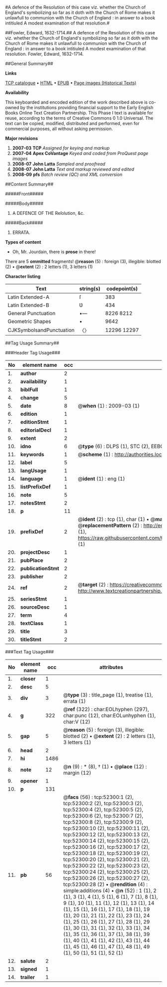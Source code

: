 #A defence of the Resolution of this case viz. whether the Church of England's symbolizing so far as it doth with the Church of Rome makes it unlawfull to communion with the Church of England : in answer to a book intitiuled A modest examination of that resolution.#

##Fowler, Edward, 1632-1714.##
A defence of the Resolution of this case viz. whether the Church of England's symbolizing so far as it doth with the Church of Rome makes it unlawfull to communion with the Church of England : in answer to a book intitiuled A modest examination of that resolution.
Fowler, Edward, 1632-1714.

##General Summary##

**Links**

[TCP catalogue](http://www.ota.ox.ac.uk/tcp/)  • 
[HTML](http://tei.it.ox.ac.uk/tcp/Texts-HTML/free/A70/A70067.html)  • 
[EPUB](http://tei.it.ox.ac.uk/tcp/Texts-EPUB/free/A70/A70067.epub) • 
[Page images (Historical Texts)](https://data.historicaltexts.jisc.ac.uk/view?pubId=eebo-12005397e&pageId=eebo-12005397e-52300-1)

**Availability**

This keyboarded and encoded edition of the
	       work described above is co-owned by the institutions
	       providing financial support to the Early English Books
	       Online Text Creation Partnership. This Phase I text is
	       available for reuse, according to the terms of Creative
	       Commons 0 1.0 Universal. The text can be copied,
	       modified, distributed and performed, even for
	       commercial purposes, all without asking permission.

**Major revisions**

1. __2007-03__ __TCP__ *Assigned for keying and markup*
1. __2007-04__ __Apex CoVantage__ *Keyed and coded from ProQuest page images*
1. __2008-07__ __John Latta__ *Sampled and proofread*
1. __2008-07__ __John Latta__ *Text and markup reviewed and edited*
1. __2008-09__ __pfs__ *Batch review (QC) and XML conversion*

##Content Summary##

#####Front#####

#####Body#####

1. A DEFENCE OF THE Reſolution, &c.

#####Back#####

1. ERRATA.

**Types of content**

  * Oh, Mr. Jourdain, there is **prose** in there!

There are 5 **ommitted** fragments! 
 @__reason__ (5) : foreign (3), illegible: blotted (2)  •  @__extent__ (2) : 2 letters (1), 3 letters (1)

**Character listing**


|Text|string(s)|codepoint(s)|
|---|---|---|
|Latin Extended-A|ſ|383|
|Latin Extended-B|Ʋ|434|
|General Punctuation|•—|8226 8212|
|Geometric Shapes|▪|9642|
|CJKSymbolsandPunctuation|〈〉|12296 12297|

##Tag Usage Summary##

###Header Tag Usage###

|No|element name|occ|attributes|
|---|---|---|---|
|1.|__author__|2||
|2.|__availability__|1||
|3.|__biblFull__|1||
|4.|__change__|5||
|5.|__date__|8| @__when__ (1) : 2009-03 (1)|
|6.|__edition__|1||
|7.|__editionStmt__|1||
|8.|__editorialDecl__|1||
|9.|__extent__|2||
|10.|__idno__|6| @__type__ (6) : DLPS (1), STC (2), EEBO-CITATION (1), OCLC (1), VID (1)|
|11.|__keywords__|1| @__scheme__ (1) : http://authorities.loc.gov/ (1)|
|12.|__label__|5||
|13.|__langUsage__|1||
|14.|__language__|1| @__ident__ (1) : eng (1)|
|15.|__listPrefixDef__|1||
|16.|__note__|5||
|17.|__notesStmt__|2||
|18.|__p__|11||
|19.|__prefixDef__|2| @__ident__ (2) : tcp (1), char (1)  •  @__matchPattern__ (2) : ([0-9\-]+):([0-9IVX]+) (1), (.+) (1)  •  @__replacementPattern__ (2) : http://eebo.chadwyck.com/downloadtiff?vid=$1&page=$2 (1), https://raw.githubusercontent.com/textcreationpartnership/Texts/master/tcpchars.xml#$1 (1)|
|20.|__projectDesc__|1||
|21.|__pubPlace__|2||
|22.|__publicationStmt__|2||
|23.|__publisher__|2||
|24.|__ref__|2| @__target__ (2) : https://creativecommons.org/publicdomain/zero/1.0/ (1), http://www.textcreationpartnership.org/docs/. (1)|
|25.|__seriesStmt__|1||
|26.|__sourceDesc__|1||
|27.|__term__|4||
|28.|__textClass__|1||
|29.|__title__|3||
|30.|__titleStmt__|2||


###Text Tag Usage###

|No|element name|occ|attributes|
|---|---|---|---|
|1.|__closer__|1||
|2.|__desc__|5||
|3.|__div__|3| @__type__ (3) : title_page (1), treatise (1), errata (1)|
|4.|__g__|322| @__ref__ (322) : char:EOLhyphen (297), char:punc (12), char:EOLunhyphen (1), char:V (12)|
|5.|__gap__|5| @__reason__ (5) : foreign (3), illegible: blotted (2)  •  @__extent__ (2) : 2 letters (1), 3 letters (1)|
|6.|__head__|2||
|7.|__hi__|1486||
|8.|__note__|12| @__n__ (9) : * (8), † (1)  •  @__place__ (12) : margin (12)|
|9.|__opener__|1||
|10.|__p__|131||
|11.|__pb__|56| @__facs__ (56) : tcp:52300:1 (2), tcp:52300:2 (2), tcp:52300:3 (2), tcp:52300:4 (2), tcp:52300:5 (2), tcp:52300:6 (2), tcp:52300:7 (2), tcp:52300:8 (2), tcp:52300:9 (2), tcp:52300:10 (2), tcp:52300:11 (2), tcp:52300:12 (2), tcp:52300:13 (2), tcp:52300:14 (2), tcp:52300:15 (2), tcp:52300:16 (2), tcp:52300:17 (2), tcp:52300:18 (2), tcp:52300:19 (2), tcp:52300:20 (2), tcp:52300:21 (2), tcp:52300:22 (2), tcp:52300:23 (2), tcp:52300:24 (2), tcp:52300:25 (2), tcp:52300:26 (2), tcp:52300:27 (2), tcp:52300:28 (2)  •  @__rendition__ (4) : simple:additions (4)  •  @__n__ (52) : 1 (1), 2 (1), 3 (1), 4 (1), 5 (1), 6 (1), 7 (1), 8 (1), 9 (1), 10 (1), 11 (1), 12 (1), 13 (1), 14 (1), 15 (1), 16 (1), 17 (1), 18 (1), 19 (1), 20 (1), 21 (1), 22 (1), 23 (1), 24 (1), 25 (1), 26 (1), 27 (1), 28 (1), 29 (1), 30 (1), 31 (1), 32 (1), 33 (1), 34 (1), 35 (1), 36 (1), 37 (1), 38 (1), 39 (1), 40 (1), 41 (1), 42 (1), 43 (1), 44 (1), 45 (1), 46 (1), 47 (1), 48 (1), 49 (1), 50 (1), 51 (1), 52 (1)|
|12.|__salute__|2||
|13.|__signed__|1||
|14.|__trailer__|1||
